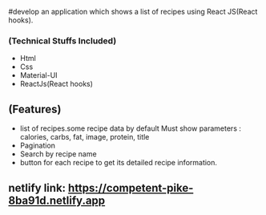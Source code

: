 #develop an application which shows a list of recipes using React JS(React hooks).

### (Technical Stuffs Included)
<ul>
    <li>Html</li>
    <li>Css</li>
    <li>Material-UI</li>
    <li>ReactJs(React hooks)</li>
  </ul>
  
## (Features)
<ul>
    <li>list of recipes.some recipe data by default
        Must show parameters : calories, carbs, fat, image, protein, title</li>
    <li>Pagination</li>
    <li>Search by recipe name</li>
    <li>button for each recipe to get its detailed recipe information.</li>
 </ul>
 
 ## netlify link: https://competent-pike-8ba91d.netlify.app



